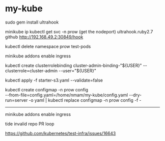 # my-kube

sudo gem install ultrahook

minikube ip
kubectl get svc -n prow (get the nodeport)
ultrahook.ruby2.7 github http://192.168.49.2:30849/hook

kubectl delete namespace prow test-pods


minikube addons enable ingress

kubectl create clusterrolebinding cluster-admin-binding-"${USER}" --clusterrole=cluster-admin --user="${USER}"

kubectl apply -f starter-s3.yaml --validate=false

kubectl create configmap -n prow config \
--from-file=config.yaml=/home/nmam/my-kube/config.yaml --dry-run=server -o yaml | kubectl replace configmap -n prow config -f -



-----
minikube addons enable ingress

tide invalid repo PR loop 

https://github.com/kubernetes/test-infra/issues/16643